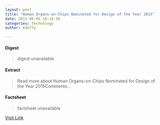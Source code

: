 ```yaml
---
layout: post
title: "Human Organs-on-Chips Nominated for Design of the Year 2015"
date: 2015-06-05 18:18:59
categories: Technology
author: kduffy

---
```



#### Digest
>digest unavailable

#### Extract
>Read more about Human Organs-on-Chips Nominated for Design of the Year 2015Comments...

#### Factsheet
>factsheet unavailable

[Visit Link](http://www.pddnet.com/news/2015/06/human-organs-chips-nominated-design-year-2015)


